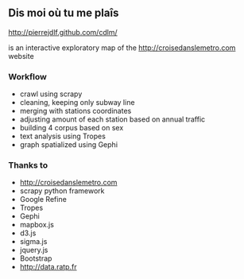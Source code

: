 ## Dis moi où tu me plaîs
http://pierrejdlf.github.com/cdlm/

is an interactive exploratory map of the http://croisedanslemetro.com website

### Workflow

* crawl using scrapy
* cleaning, keeping only subway line
* merging with stations coordinates
* adjusting amount of each station based on annual traffic
* building 4 corpus based on sex
* text analysis using Tropes
* graph spatialized using Gephi

### Thanks to

* http://croisedanslemetro.com
* scrapy python framework
* Google Refine
* Tropes
* Gephi
* mapbox.js
* d3.js
* sigma.js
* jquery.js
* Bootstrap
* http://data.ratp.fr
